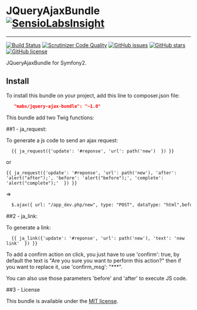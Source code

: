 # JQueryAjaxBundle  [![SensioLabsInsight](https://insight.sensiolabs.com/projects/a735dceb-683c-4195-bd27-af676ca50a05/small.png)](https://insight.sensiolabs.com/projects/a735dceb-683c-4195-bd27-af676ca50a05)
------------------

[![Build Status](https://travis-ci.org/KnpLabs/KnpRadBundle.png?branch=develop)](https://travis-ci.org/kernel64/JQueryAjaxBundle)  [![Scrutinizer Code Quality](https://scrutinizer-ci.com/g/kernel64/JQueryAjaxBundle/badges/quality-score.png?b=master)](https://scrutinizer-ci.com/g/kernel64/JQueryAjaxBundle/?branch=master)
[![GitHub issues](https://img.shields.io/github/issues/kernel64/JQueryAjaxBundle.svg)](https://github.com/kernel64/JQueryAjaxBundle/issues)
[![GitHub stars](https://img.shields.io/github/stars/kernel64/JQueryAjaxBundle.svg)](https://github.com/kernel64/JQueryAjaxBundle/stargazers)
[![GitHub license](https://img.shields.io/badge/license-MIT-blue.svg)](https://raw.githubusercontent.com/kernel64/JQueryAjaxBundle/master/LICENSE)

JQueryAjaxBundle for Symfony2.

## Install
To install this bundle on your project, add this line to composer.json file:

```json
   "mabs/jquery-ajax-bundle": "~1.0"
```

This bundle add two Twig functions:


##1 - ja_request:


  To generate a js code to send an ajax request:
  
```twig
  {{ ja_request({'update': '#reponse', 'url': path('new')  }) }}
```
  
  or
  
```twig
{{ ja_request({'update': '#reponse', 'url': path('new'), 'after': 'alert("after");', 'before': 'alert("before");', 'complete': 'alert("complete");'  }) }}
```
  
  =>
```html
  $.ajax({ url: "/app_dev.php/new", type: "POST", dataType: "html",beforeSend: function(){alert("before");},success: function( data ){$( "#reponse" ).html(data);alert("after");}});
```

##2 - ja_link:



  To generate a link:
  
```twig  
  {{ ja_link({'update': '#reponse', 'url': path('new'), 'text': 'new link'  }) }}
```

  To add a confirm action on click, you just have to use 'confirm': true, by default the text is "Are you sure you want to perform this action?"
  then if you want to replace it, use 'confirm_msg': "***".

  You can also use those parameters 'before' and 'after' to execute JS code.


##3 - License

  This bundle is available under the [MIT license](LICENSE).
 
